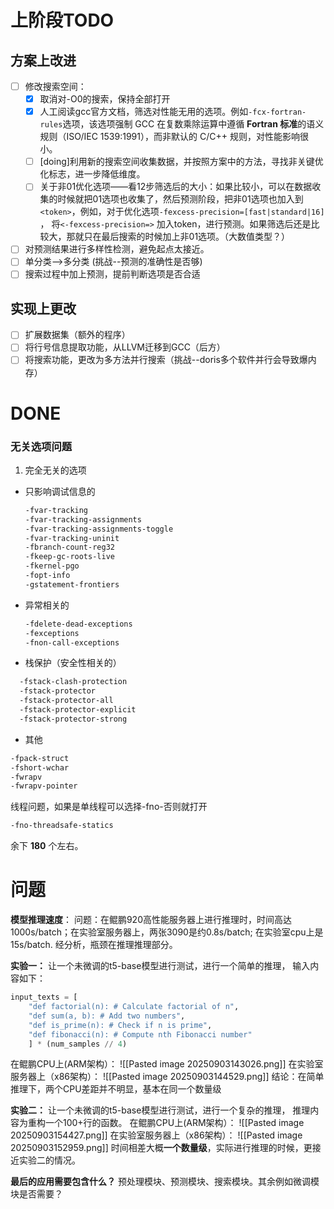 # 上阶段TODO
## 方案上改进
- [ ] 修改搜索空间：
	- [x] 取消对-O0的搜索，保持全部打开
	- [x]  人工阅读gcc官方文档，筛选对性能无用的选项。例如`-fcx-fortran-rules`选项，该选项强制 GCC 在复数乘除运算中遵循 ​**​Fortran 标准​**​的语义规则（ISO/IEC 1539:1991），而非默认的 C/C++ 规则，对性能影响很小。
	- [ ] [doing]利用新的搜索空间收集数据，并按照方案中的方法，寻找非关键优化标志，进一步降低维度。
	- [ ]  关于非01优化选项——看12步筛选后的大小：如果比较小，可以在数据收集的时候就把01选项也收集了，然后预测阶段，把非01选项也加入到`<token>`，例如，对于优化选项`-fexcess-precision=[fast|standard|16]` ， 将`<-fexcess-precision=>` 加入token，进行预测。如果筛选后还是比较大，那就只在最后搜索的时候加上非01选项。（大数值类型？）
- [ ] 对预测结果进行多样性检测，避免起点太接近。
- [ ] 单分类-->多分类 (挑战--预测的准确性是否够)
- [ ] 搜索过程中加上预测，提前判断选项是否合适
## 实现上更改
- [ ] 扩展数据集（额外的程序）
- [ ] 将行号信息提取功能，从LLVM迁移到GCC（后方）
- [ ] 将搜索功能，更改为多方法并行搜索（挑战--doris多个软件并行会导致爆内存）

# DONE
### 无关选项问题
1. 完全无关的选项
* 只影响调试信息的
	```bash
	-fvar-tracking
	-fvar-tracking-assignments
	-fvar-tracking-assignments-toggle
	-fvar-tracking-uninit
	-fbranch-count-reg32 
	-fkeep-gc-roots-live
	-fkernel-pgo
	-fopt-info
	-gstatement-frontiers
	```
*  异常相关的
	```bash
	-fdelete-dead-exceptions
	-fexceptions
	-fnon-call-exceptions
	```
* 栈保护（安全性相关的）
```bash
  -fstack-clash-protection              
  -fstack-protector                     
  -fstack-protector-all                 
  -fstack-protector-explicit            
  -fstack-protector-strong              
```
* 其他
```bash
-fpack-struct
-fshort-wchar
-fwrapv
-fwrapv-pointer
```

线程问题，如果是单线程可以选择-fno-否则就打开
```bash
-fno-threadsafe-statics
```
余下 **180** 个左右。

# 问题
**模型推理速度**：
问题：在鲲鹏920高性能服务器上进行推理时，时间高达1000s/batch；在实验室服务器上，两张3090是约0.8s/batch; 在实验室cpu上是15s/batch. 经分析，瓶颈在推理推理部分。

**实验一：** 让一个未微调的t5-base模型进行测试，进行一个简单的推理， 输入内容如下：
```python
input_texts = [ 
	"def factorial(n): # Calculate factorial of n", 
	"def sum(a, b): # Add two numbers", 
	"def is_prime(n): # Check if n is prime", 
	"def fibonacci(n): # Compute nth Fibonacci number" 
	] * (num_samples // 4)
```
在鲲鹏CPU上(ARM架构）：
![[Pasted image 20250903143026.png]]
在实验室服务器上（x86架构）：
![[Pasted image 20250903144529.png]]
结论：在简单推理下，两个CPU差距并不明显，基本在同一个数量级



**实验二：** 让一个未微调的t5-base模型进行测试，进行一个复杂的推理， 推理内容为重构一个100+行的函数。
在鲲鹏CPU上(ARM架构）：
![[Pasted image 20250903154427.png]]
在实验室服务器上（x86架构）：
![[Pasted image 20250903152959.png]]
时间相差大概**一个数量级**，实际进行推理的时候，更接近实验二的情况。







**最后的应用需要包含什么？**
预处理模块、预测模块、搜索模块。其余例如微调模块是否需要？